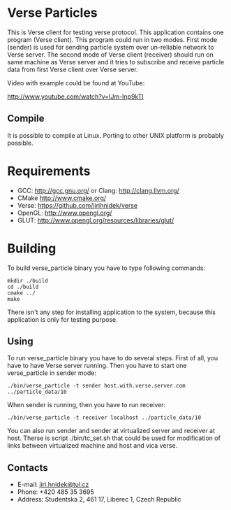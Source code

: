 Verse Particles
===============

This is Verse client for testing verse protocol. This application contains one program (Verse client). This program
could run in two modes. First mode (sender) is used for sending particle system over un-reliable network to Verse
server. The second mode of Verse client (receiver) should run on same machine as Verse server and it tries to
subscribe and receive particle data from first Verse client over Verse server.

Video with example could be found at YouTube:

http://www.youtube.com/watch?v=IJm-Inp9kTI

Compile
-------

It is possible to compile at Linux. Porting to other UNIX platform is probably possible.

Requirements
============

 * GCC: http://gcc.gnu.org/ or Clang: http://clang.llvm.org/ 
 * CMake http://www.cmake.org/
 * Verse: https://github.com/jirihnidek/verse
 * OpenGL: http://www.opengl.org/
 * GLUT: http://www.opengl.org/resources/libraries/glut/

Building
========

To build verse_particle binary you have to type following commands:

    mkdir ./build
    cd ./build
    cmake ../
    make

There isn't any step for installing application to the system, because this application is only for testing purpose.

Using
-----

To run verse_particle binary you have to do several steps. First of all, you have to have Verse server running.
Then you have to start one verse_particle in sender mode:

    ./bin/verse_particle -t sender host.with.verse.server.com ../particle_data/10

When sender is running, then you have to run receiver:

    ./bin/verse_particle -t receiver localhost ../particle_data/10

You can also run sender and sender at virtualized server and receiver at host. Therse is script ./bin/tc_set.sh
that could be used for modification of links between virtualized machine and host and vica verse.

Contacts
--------

 * E-mail: jiri.hnidek@tul.cz
 * Phone: +420 485 35 3695
 * Address: Studentska 2, 461 17, Liberec 1, Czech Republic
